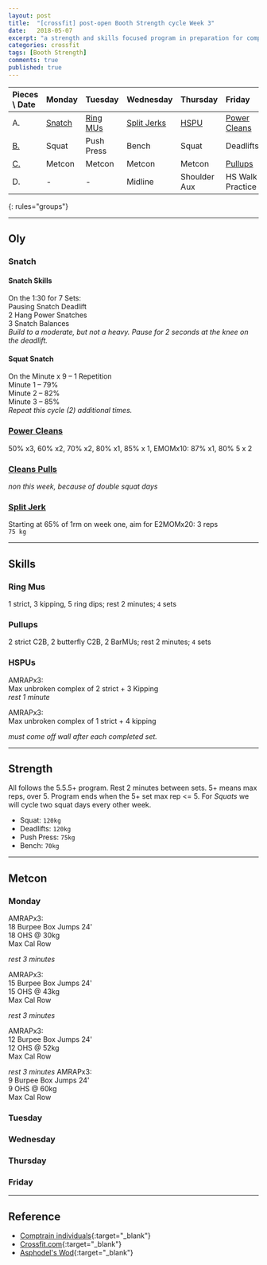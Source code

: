 ```yaml
---
layout: post
title:  "[crossfit] post-open Booth Strength cycle Week 3"
date:   2018-05-07
excerpt: "a strength and skills focused program in preparation for competitions in Asia"
categories: crossfit
tags: [Booth Strength]
comments: true
published: true
---
```


| Pieces \ Date   | Monday         | Tuesday             | Wednesday           | Thursday        | Friday               | Saturday       | Sunday         |
|:--------------- |:-------------- |:------------------- |:------------------- |:--------------- |:-------------------- |:-------------- |:-------------- |
| A.              | [Snatch](#oly) | [Ring MUs](#skills) | [Split Jerks](#oly) | [HSPU](#skills) | [Power Cleans](#oly) | **_Rest Day_** | **_Rest Day_** |
| [B.](#strength) | Squat          | Push Press          | Bench               | Squat           | Deadlifts            |                |                |
| [C.](#metcon)   | Metcon         | Metcon              | Metcon              | Metcon          | [Pullups](#skills)   |                |                |
| D.              | -              | -                   | Midline             | Shoulder Aux    | HS Walk Practice     |                |                |
{: rules="groups"}

---
## Oly
### Snatch
#### Snatch Skills  
On the 1:30 for 7 Sets:  
Pausing Snatch Deadlift    
2 Hang Power Snatches  
3 Snatch Balances  
_Build to a moderate, but not a heavy. Pause for 2 seconds at the knee on the deadlift._

#### Squat Snatch  
On the Minute x 9 – 1 Repetition  
Minute 1 – 79%  
Minute 2 – 82%  
Minute 3 – 85%  
_Repeat this cycle (2) additional times._

### [Power Cleans][url_cleans]
50% x3, 60% x2, 70% x2, 80% x1, 85% x 1, EMOMx10: 87% x1, 80% 5 x 2

### [Cleans Pulls][url_cleans]
_non this week, because of double squat days_

### [Split Jerk][url_jerk]
Starting at 65% of 1rm on week one, aim for E2MOMx20: 3 reps  
`75 kg`  

---
## Skills
### Ring Mus
1 strict, 3 kipping, 5 ring dips; rest 2 minutes; `4` sets
### Pullups
2 strict C2B, 2 butterfly C2B, 2 BarMUs; rest 2 minutes; `4` sets
### HSPUs
AMRAPx3:  
Max unbroken complex of 2 strict  + 3 Kipping  
_rest 1 minute_  

AMRAPx3:  
Max unbroken complex of 1 strict + 4 kipping  

_must come off wall after each completed set._  

---
## Strength
All follows the 5.5.5+ program. Rest 2 minutes between sets. 5+ means max reps, over 5. Program ends when the 5+ set max rep <= 5. For *Squats* we will cycle two squat days every other week.
* Squat: `120kg`
* Deadlifts: `120kg`
* Push Press: `75kg`
* Bench: `70kg`

---
## Metcon
### Monday
AMRAPx3:  
18 Burpee Box Jumps 24'  
18 OHS @ 30kg  
Max Cal Row  

_rest 3 minutes_

AMRAPx3:  
15 Burpee Box Jumps 24'  
15 OHS @ 43kg  
Max Cal Row  

_rest 3 minutes_

AMRAPx3:  
12 Burpee Box Jumps 24'  
12 OHS @ 52kg  
Max Cal Row  

_rest 3 minutes_
AMRAPx3:  
9 Burpee Box Jumps 24'  
9 OHS @ 60kg  
Max Cal Row  

### Tuesday

### Wednesday

### Thursday

### Friday

---
## Reference
* [Comptrain individuals][url_comptrain]{:target="_blank"}
* [Crossfit.com](https://crossfit.com){:target="_blank"}
* [Asphodel's Wod](http://crossfitasphodel.com){:target="_blank"}


[url_cleans]: http://www.basbarbell.com/2011/09/6-weeks-to-new-power-clean-max.html
[url_jerk]: https://www.facebook.com/events/451447668350155/
[url_comptrain]: http://comptrain.co/individuals/home/
